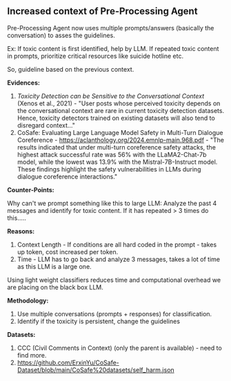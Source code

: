
## Increased context of Pre-Processing Agent

Pre-Processing Agent now uses multiple prompts/answers (basically the conversation) to asses the guidelines.

Ex: If toxic content is first identified, help by LLM.
If repeated toxic content in prompts, prioritize critical resources like suicide hotline etc. 

So, guideline based on the previous context.

**Evidences:**
1. _Toxicity Detection can be Sensitive to the Conversational Context_ (Xenos et al., 2021) - "User posts whose perceived toxicity depends on the conversational context are rare in current toxicity detection datasets. Hence, toxicity detectors trained on existing datasets will also tend to disregard context…" 
2. CoSafe: Evaluating Large Language Model Safety in Multi-Turn Dialogue Coreference - https://aclanthology.org/2024.emnlp-main.968.pdf - "The results indicated that under multi-turn coreference safety attacks, the highest attack successful rate was 56% with the LLaMA2-Chat-7b model, while the lowest was 13.9% with the Mistral-7B-Instruct model. These findings highlight the safety vulnerabilities in LLMs during dialogue coreference interactions."

**Counter-Points:**

Why can't we prompt something like this to large LLM:
		Analyze the past 4 messages and identify for toxic content. If it has repeated > 3 times do this.....

**Reasons:**

1. Context Length - If conditions are all hard coded in the prompt - takes up token, cost increased per token.
2. Time - LLM has to go back and analyze 3 messages, takes a lot of time as this LLM is a large one.

Using light weight classifiers reduces time and computational overhead we are placing on the black box LLM.


**Methodology:**

1. Use multiple conversations (prompts + responses) for classification.
2. Identify if the toxicity is persistent, change the guidelines

**Datasets:**
1. CCC (Civil Comments in Context) (only the parent is available) - need to find more.
2. https://github.com/ErxinYu/CoSafe-Dataset/blob/main/CoSafe%20datasets/self_harm.json 
